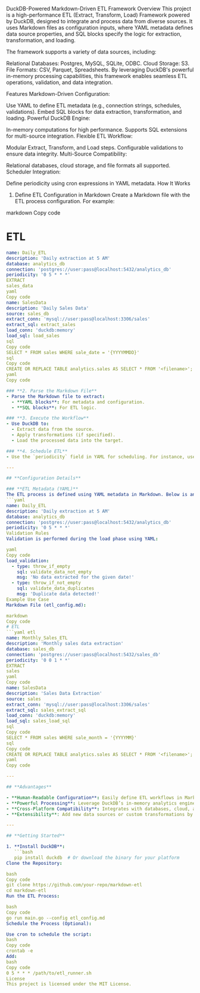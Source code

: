 DuckDB-Powered Markdown-Driven ETL Framework
Overview
This project is a high-performance ETL (Extract, Transform, Load) Framework powered by DuckDB, designed to integrate and process data from diverse sources. It uses Markdown files as configuration inputs, where YAML metadata defines data source properties, and SQL blocks specify the logic for extraction, transformation, and loading.

The framework supports a variety of data sources, including:

Relational Databases: Postgres, MySQL, SQLite, ODBC.
Cloud Storage: S3.
File Formats: CSV, Parquet, Spreadsheets.
By leveraging DuckDB's powerful in-memory processing capabilities, this framework enables seamless ETL operations, validation, and data integration.

Features
Markdown-Driven Configuration:

Use YAML to define ETL metadata (e.g., connection strings, schedules, validations).
Embed SQL blocks for data extraction, transformation, and loading.
Powerful DuckDB Engine:

In-memory computations for high performance.
Supports SQL extensions for multi-source integration.
Flexible ETL Workflow:

Modular Extract, Transform, and Load steps.
Configurable validations to ensure data integrity.
Multi-Source Compatibility:

Relational databases, cloud storage, and file formats all supported.
Scheduler Integration:

Define periodicity using cron expressions in YAML metadata.
How It Works
1. Define ETL Configuration in Markdown
Create a Markdown file with the ETL process configuration. For example:

markdown
Copy code
# ETL
```yaml etl
name: Daily_ETL
description: 'Daily extraction at 5 AM'
database: analytics_db
connection: 'postgres://user:pass@localhost:5432/analytics_db'
periodicity: '0 5 * * *'
EXTRACT
sales_data
yaml
Copy code
name: SalesData
description: 'Daily Sales Data'
source: sales_db
extract_conn: 'mysql://user:pass@localhost:3306/sales'
extract_sql: extract_sales
load_conn: 'duckdb:memory'
load_sql: load_sales
sql
Copy code
SELECT * FROM sales WHERE sale_date = '{YYYYMMDD}'
sql
Copy code
CREATE OR REPLACE TABLE analytics.sales AS SELECT * FROM '<filename>';
yaml
Copy code

### **2. Parse the Markdown File**
- Parse the Markdown file to extract:
  - **YAML blocks**: For metadata and configuration.
  - **SQL blocks**: For ETL logic.

### **3. Execute the Workflow**
- Use DuckDB to:
  - Extract data from the source.
  - Apply transformations (if specified).
  - Load the processed data into the target.

### **4. Schedule ETL**
- Use the `periodicity` field in YAML for scheduling. For instance, use cron to trigger the ETL process at specified intervals.

---

## **Configuration Details**

### **ETL Metadata (YAML)**
The ETL process is defined using YAML metadata in Markdown. Below is an example:
```yaml
name: Daily_ETL
description: 'Daily extraction at 5 AM'
database: analytics_db
connection: 'postgres://user:pass@localhost:5432/analytics_db'
periodicity: '0 5 * * *'
Validation Rules
Validation is performed during the load phase using YAML:

yaml
Copy code
load_validation:
  - type: throw_if_empty
    sql: validate_data_not_empty
    msg: 'No data extracted for the given date!'
  - type: throw_if_not_empty
    sql: validate_data_duplicates
    msg: 'Duplicate data detected!'
Example Use Case
Markdown File (etl_config.md):

markdown
Copy code
# ETL
```yaml etl
name: Monthly_Sales_ETL
description: 'Monthly sales data extraction'
database: sales_db
connection: 'postgres://user:pass@localhost:5432/sales_db'
periodicity: '0 0 1 * *'
EXTRACT
sales
yaml
Copy code
name: SalesData
description: 'Sales Data Extraction'
source: sales
extract_conn: 'mysql://user:pass@localhost:3306/sales'
extract_sql: sales_extract_sql
load_conn: 'duckdb:memory'
load_sql: sales_load_sql
sql
Copy code
SELECT * FROM sales WHERE sale_month = '{YYYYMM}'
sql
Copy code
CREATE OR REPLACE TABLE analytics.sales AS SELECT * FROM '<filename>';
yaml
Copy code

---

## **Advantages**

- **Human-Readable Configuration**: Easily define ETL workflows in Markdown.
- **Powerful Processing**: Leverage DuckDB’s in-memory analytics engine for high performance.
- **Cross-Platform Compatibility**: Integrates with databases, cloud, and file systems.
- **Extensibility**: Add new data sources or custom transformations by extending Markdown definitions.

---

## **Getting Started**

1. **Install DuckDB**:
   ```bash
   pip install duckdb  # Or download the binary for your platform
Clone the Repository:

bash
Copy code
git clone https://github.com/your-repo/markdown-etl
cd markdown-etl
Run the ETL Process:

bash
Copy code
go run main.go --config etl_config.md
Schedule the Process (Optional):

Use cron to schedule the script:
bash
Copy code
crontab -e
Add:
bash
Copy code
0 5 * * * /path/to/etl_runner.sh
License
This project is licensed under the MIT License.
